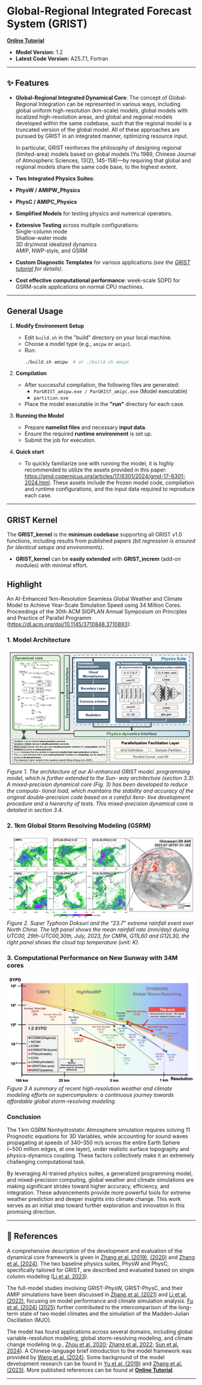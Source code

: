 # Global-Regional Integrated Forecast System (GRIST)

[**Online Tutorial**](https://grist-tutorial.readthedocs.io/en/latest/)  

- **Model Version:** 1.2  
- **Latest Code Version:** A25.7.1, Fortran

---

## ✨ Features

-  **Global-Regional Integrated Dynamical Core**: The concept of Global-Regional Integration can be represented in various ways, including global uniform high-resolution (km-scale) models, global models with localized high-resolution areas, and global and regional models developed within the same codebase, such that the regional model is a truncated version of the global model. All of these approaches are pursued by GRIST in an integrated manner, optimizing resource input.

   In particular, GRIST reinforces the philosophy of designing regional (limited-area) models based on global models (Yu 1989, Chinese Journal of Atmospheric Sciences, 13(2), 145-158)—by requiring that global and regional models share the same code base, to the highest extent.
-  **Two Integrated Physics Suites**:  
  - **PhysW / AMIPW_Physics**  
  - **PhysC / AMIPC_Physics**  
-  **Simplified Models** for testing physics and numerical operators.
-  **Extensive Testing** across multiple configurations:  
   Single-column mode  
   Shallow-water mode  
   3D dry/moist idealized dynamics  
   AMIP, NWP-style, and GSRM  
-  **Custom Diagnostic Templates** for various applications *(see the [GRIST tutorial](https://grist-tutorial.readthedocs.io/en/latest/) for details)*.
-  **Cost effective computational performance**: week-scale SDPD for GSRM-scale applications on normal CPU machines.
---

## General Usage

1. **Modify Environment Setup**  
   - Edit `build.sh` in the "build" directory on your local machine.  
   - Choose a model type (e.g., `amipw` or `amipc`).  
   - Run:  
     ```bash
     ./build.sh amipw  # or ./build.sh amipc
     ```
   
2. **Compilation**  
   - After successful compilation, the following files are generated:  
     - `ParGRIST_amipw.exe / ParGRIST_amipc.exe` (Model executable)  
     - `partition.exe`  
   - Place the model executable in the **"run"** directory for each case.  

3. **Running the Model**  
   - Prepare **namelist files** and necessary **input data**.  
   - Ensure the required **runtime environment** is set up.  
   - Submit the job for execution.  

4. **Quick start**
   - To quickly familiarize one with running the model, it is highly recommended to utilize the assets provided in this paper: https://gmd.copernicus.org/articles/17/6301/2024/gmd-17-6301-2024.html. These assets include the frozen model code, compilation and runtime configurations, and the input data required to reproduce each case.

---

## GRIST Kernel

The **GRIST_kernel** is the **minimum codebase** supporting all GRIST v1.0 functions, including results from published papers *(bit regression is ensured for identical setups and environments)*.  

- **GRIST_kernel** can be **easily extended** with **GRIST_increm** (add-on modules) with minimal effort.  

## Highlight

An AI-Enhanced 1km-Resolution Seamless Global Weather and Climate Model to Achieve Year-Scale Simulation Speed using 34 Million Cores. Proceedings of the 30th ACM SIGPLAN Annual Symposium on Principles and Practice of Parallel Programm (https://dl.acm.org/doi/10.1145/3710848.3710893):

### 1. Model Architecture
![Figure 1](https://github.com/GRIST-Dev/GRIST/blob/main/GRIST_kernel/doc/picture/Figure1.png)    
*Figure 1. The architecture of our AI-enhanced GRIST model. programming model, which is further extended to the Sun- way architecture (section 3.3). A mixed-precision dynamical core (Fig. 3) has been developed to reduce the computa- tional load, which maintains the stability and accuracy of the original double-precision code based on a careful itera- tive development procedure and a hierarchy of tests. This mixed-precision dynamical core is detailed in section 3.4.*

### 2. 1km Global Storm Resolving Modeling (GSRM)
![Figure 2](https://github.com/GRIST-Dev/GRIST/blob/main/GRIST_kernel/doc/picture/Figure2.png)
*Figure 2. Super Typhoon Doksuri and the “23.7” extreme rainfall event over North China. The left panel shows the mean rainfall rate (mm/day) during UTC00, 29th-UTC00,30th, July, 2023, for CMPA, G11L60 and G12L30, the right panel shows the cloud top temperature (unit: K).*

### 3. Computational Performance on New Sunway with 34M cores
![Figure 3](https://github.com/GRIST-Dev/GRIST/blob/main/GRIST_kernel/doc/picture/Figure3.png)
*Figure 3 A summary of recent high-resolution weather and climate modeling efforts on supercomputers: a continuous journey towards affordable global storm-resolving modeling.*

### Conclusion

The 1 km GSRM Nonhydrostatic Atmosphere simulation requires solving 11 Prognostic equations for 3D Variables, while accounting for sound waves propagating at speeds of 340–350 m/s across the entire Earth Sphere (~500 million edges, at one layer), under realistic surface topography and physics-dynamics coupling. These factors collectively make it an extremely challenging computational task.

By leveraging AI-trained physics suites, a generalized programming model, and mixed-precision computing, global weather and climate simulations are making significant strides toward higher accuracy, efficiency, and integration. These advancements provide more powerful tools for extreme weather prediction and deeper insights into climate change. This work serves as an initial step toward further exploration and innovation in this promising direction.

---

## 📌 References

A comprehensive description of the development and evaluation of the dynamical core framework is given in [Zhang et al. (2019)](https://doi.org/10.1029/2018MS001539), [(2020)](https://doi.org/10.1175/MWR-D-19-0305.1) and [Zhang et al. (2024)](https://doi.org/10.1002/qj.4804). The two baseline physics suites, PhysW and PhysC, specifically tailored for GRIST, are described and evaluated based on single column modeling ([Li et al. 2023](https://doi.org/10.5194/gmd-16-2975-2023)).   


The full-model studies involving GRIST-PhysW, GRIST-PhysC, and their AMIP simulations have been discussed in [Zhang et al. (2021)](https://doi.org/10.1029/2021MS002592) and [Li et al. (2022)](https://doi.org/10.1029/2021JD036069), focusing on model performance and climate simulation analysis. [Fu et al. (2024)](https://doi.org/10.1007/s00382-024-07205-2) [(2025)](https://doi.org/10.1007/s00382-024-07527-1) further contributed to the intercomparison of the long-term state of two model climates and the simulation of the Madden-Julian Oscillation (MJO).  

The model has found applications across several domains, including global variable-resolution modeling, global storm-resolving modeling, and climate change modeling (e.g., [Zhou et al. 2020](https://doi.org/10.5194/gmd-13-6325-2020); [Zhang et al. 2022](https://doi.org/10.1029/2022EA002401); [Sun et al. 2024](https://doi.org/10.1016/j.scib.2023.11.013)). A Chinese-language brief introduction to the model framework  was provided by [Wang et al. (2024)](http://www.cmalibrary.cn/amst/2024/202404/fmbd/202409/t20240927_165283.htm). Some background of the model development research can be found in [Yu et al. (2019)](https://doi.org/10.1007/s00376-019-8203-1) and [Zhang et al. (2023)](https://doi.org/10.1007/978-3-031-40567-9_1). More published references can be found at [**Online Tutorial**](https://grist-tutorial.readthedocs.io/en/latest/references.html).  

---
